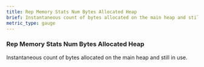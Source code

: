 ```yaml
---
title: Rep Memory Stats Num Bytes Allocated Heap
brief: Instantaneous count of bytes allocated on the main heap and still in use.
metric_type: gauge
---
```


### Rep Memory Stats Num Bytes Allocated Heap

Instantaneous count of bytes allocated on the main heap and still in use.